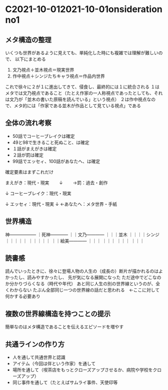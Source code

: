 C2021-10-012021-10-01onsideration no1
===

## メタ構造の整理

いくつも世界があるように見えても、単純化した時にも複雑では理解が難しいので、
以下にまとめる

1. 文乃視点＋並木視点＝現実世界
2. 作中視点＋シンジたちキャラ視点＝作品内世界

これで徐々に２が１に進出してきて、侵食し、最終的には１に統合される
１はメタでは文乃視点であること（たとえ作家の一人称視点であったとしても、それは文乃が「並木の書いた原稿を読んでいる」という視点）
２は作中視点なので、メタ的には「作家である並木が作品として見ている視点」である

## 全体の流れ考察

- 50話でコーヒーブレイクは確定
- 49と98で生きること死ぬこと、は確定
- １話がまえがきは確定
- ２話が罰は確定
- 99話でエッセィ、100話があなたへ、は確定

確定要素はまずこれだけ

まえがき：現代・現実
　　↓
　　→罰：過去・創作

↓
コーヒーブレイク：現代・現実

↓
エッセィ：現代・現実
↓
←あなたへ：メタ世界・手紙

## 世界構造

神――――――
｜死神――――
｜｜文乃――――
｜｜｜並木
｜｜｜｜シンジ
｜｜｜｜｜
｜｜｜｜｜
｜｜絵美――――
｜｜｜
｜｜｜
｜｜｜
｜｜｜

## 読書感

読んでいったときに、徐々に登場人物の人生の（成長の）断片が描かれるのはよかったし、読みやすかったし、
先が気になる展開になった
ただ途中でどこなのか分かりづらくなる（時代や年代）
あと同じ人生の別の世界線というのが、全くわからない
たぶん全部同じ一つの世界線の話だと思われる　←ここに対して何かする必要あり

## 複数の世界線構造を持つことの提示

簡単なのはメタ構造であることを伝えるエピソードを増やす

## 共通ラインの作り方

- 人を通して共通世界と認識
- アイテム（今回は伴という作家）を通して
- 場所を通して（喫茶店をもっとクローズアップさせるか、病院や学校をクローズアップ）
- 同じ事件を通して（たとえばサムライ事件、天使印等


